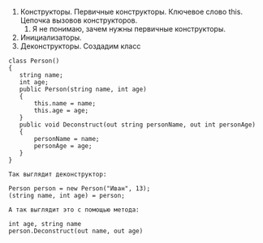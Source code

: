 1. Конструкторы. Первичные конструкторы. Ключевое слово this. Цепочка вызовов конструкторов.
	1. Я не понимаю, зачем нужны первичные конструкторы.
2. Инициализаторы.
3. Деконструкторы. 
   Создадим класс
```
class Person()
{
   string name;
   int age;
   public Person(string name, int age)
   {
	   this.name = name;
	   this.age = age;
   }
   public void Deconstruct(out string personName, out int personAge)
   {
	   personName = name;
	   personAge = age;
   }
}
```
	Так выглядит деконструктор:
```
Person person = new Person("Иван", 13);
(string name, int age) = person; 
```
	А так выглядит это с помощью метода:
```
int age, string name
person.Deconstruct(out name, out age)
```